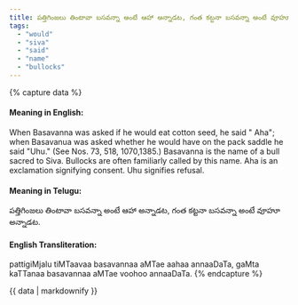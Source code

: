 ```yaml
---
title: పత్తిగింజలు తింటావా బసవన్నా అంటే ఆహా అన్నాడట, గంత కట్టనా బసవన్నా అంటే వూహూ అన్నాడట.
tags:
  - "would"
  - "siva"
  - "said"
  - "name"
  - "bullocks"
---
```


{% capture data %}
#### Meaning in English:
When Basavanna was asked if he would eat cotton seed, he said " Aha"; when Basavanua was asked whether he would have on the pack saddle he said "Uhu."
(See Nos. 73, 518, 1070,1385.)
Basavanna is the name of a bull sacred to Siva. Bullocks are often familiarly called by this name. Aha is an exclamation signifying consent. Uhu signifies refusal.

#### Meaning in Telugu:
పత్తిగింజలు తింటావా బసవన్నా అంటే ఆహా అన్నాడట, గంత కట్టనా బసవన్నా అంటే వూహూ అన్నాడట.

#### English Transliteration:
pattigiMjalu tiMTaavaa basavannaa aMTae aahaa annaaDaTa, gaMta kaTTanaa basavannaa aMTae voohoo annaaDaTa.
{% endcapture %}

<div class="notice">{{ data | markdownify }}</div>

